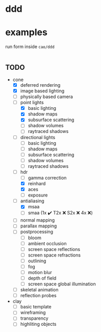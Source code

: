 
# ddd

# examples
run form inside `cao/ddd`
```
```

## TODO

- cone
    - [x] deferred rendering
    - [x] image based lighting
    - [ ] physically based camera
    - [ ] point lights
        - [x] basic lighting
        - [x] shadow maps
        - [x] subsurface scattering
        - [ ] shadow volumes
        - [ ] raytraced shadows
    - [ ] directional lights
        - [ ] basic lighting
        - [ ] shadow maps
        - [ ] subsurface scattering
        - [ ] shadow volumes
        - [ ] raytraced shadows
    - [ ] hdr
        - [ ] gamma correction
        - [x] reinhard
        - [x] aces
        - [ ] exposure
    - [ ] antialiasing
        - [x] msaa
        - [ ] smaa (1x ✔️ T2x ❌ S2x ❌ 4x ❌)
    - [ ] normal mapping
    - [ ] parallax mapping
    - [ ] postprocessing
        - [ ] bloom
        - [ ] ambient occlusion
        - [ ] screen space reflections
        - [ ] screen space refractions
        - [ ] outlining
        - [ ] fog
        - [ ] motion blur
        - [ ] depth of field
        - [ ] screen space global illumination
    - [ ] skeletal animation
    - [ ] reflection probes
- clay
    - [ ] basic template
    - [ ] wireframing
    - [ ] transparency
    - [ ] highliting objects
